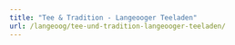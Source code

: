 ```yaml
---
title: "Tee & Tradition - Langeooger Teeladen"
url: /langeoog/tee-und-tradition-langeooger-teeladen/
---
```

